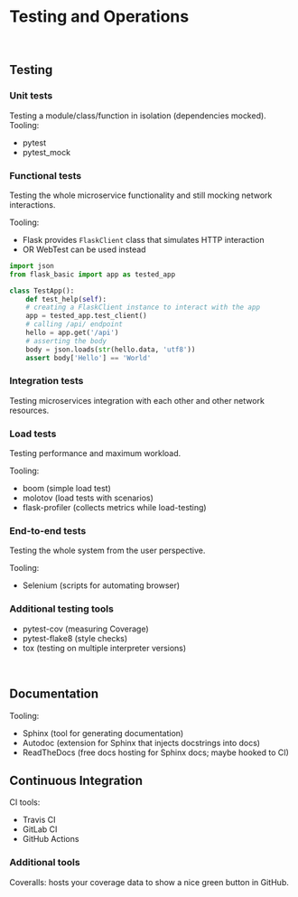 # Testing and Operations

<br/>

## Testing

### Unit tests
Testing a module/class/function in isolation (dependencies mocked).
Tooling: 
- pytest 
- pytest_mock

### Functional tests
Testing the whole microservice functionality and still mocking network interactions.

Tooling:
- Flask provides `FlaskClient` class that simulates HTTP interaction
- OR WebTest can be used instead

```python
import json
from flask_basic import app as tested_app

class TestApp():
    def test_help(self):
    # creating a FlaskClient instance to interact with the app
    app = tested_app.test_client()
    # calling /api/ endpoint
    hello = app.get('/api')
    # asserting the body
    body = json.loads(str(hello.data, 'utf8'))
    assert body['Hello'] == 'World'
```

### Integration tests
Testing microservices integration with each other and other network resources.

### Load tests
Testing performance and maximum workload.

Tooling:
- boom (simple load test)
- molotov (load tests with scenarios)
- flask-profiler (collects metrics while load-testing)

### End-to-end tests
Testing the whole system from the user perspective.

Tooling: 
- Selenium (scripts for automating browser)

### Additional testing tools

- pytest-cov (measuring Coverage)
- pytest-flake8 (style checks)
- tox (testing on multiple interpreter versions)

<br/>

## Documentation

Tooling:
- Sphinx (tool for generating documentation)
- Autodoc (extension for Sphinx that injects docstrings into docs)
- ReadTheDocs (free docs hosting for Sphinx docs; maybe hooked to CI)


## Continuous Integration

CI tools:
- Travis CI
- GitLab CI
- GitHub Actions

### Additional tools
Coveralls: hosts your coverage data to show a nice green button in GitHub.